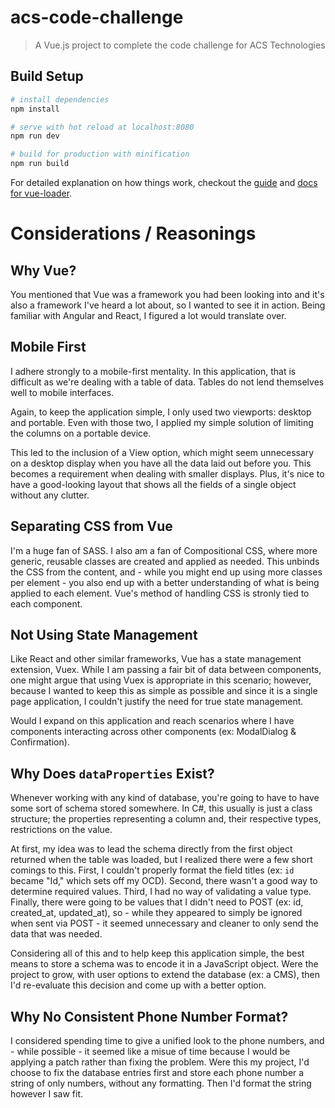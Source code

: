 # acs-code-challenge

> A Vue.js project to complete the code challenge for ACS Technologies

## Build Setup

``` bash
# install dependencies
npm install

# serve with hot reload at localhost:8080
npm run dev

# build for production with minification
npm run build
```

For detailed explanation on how things work, checkout the [guide](http://vuejs-templates.github.io/webpack/) and [docs for vue-loader](http://vuejs.github.io/vue-loader).

# Considerations / Reasonings

## Why Vue?
You mentioned that Vue was a framework you had been looking into and it's also a framework I've heard 
a lot about, so I wanted to see it in action. Being familiar with Angular and React, I figured a lot
would translate over.

## Mobile First
I adhere strongly to a mobile-first mentality. In this application, that is difficult as we're dealing
with a table of data. Tables do not lend themselves well to mobile interfaces.

Again, to keep the application simple, I only used two viewports: desktop and portable. Even with those
two, I applied my simple solution of limiting the columns on a portable device.

This led to the inclusion of a View option, which might seem unnecessary on a desktop display when you 
have all the data laid out before you. This becomes a requirement when dealing with smaller displays. 
Plus, it's nice to have a good-looking layout that shows all the fields of a single object without any 
clutter.

## Separating CSS from Vue
I'm a huge fan of SASS. I also am a fan of Compositional CSS, where more generic, reusable classes are
created and applied as needed. This unbinds the CSS from the content, and - while you might end up 
using more classes per element - you also end up with a better understanding of what is being applied
to each element. Vue's method of handling CSS is stronly tied to each component.

## Not Using State Management
Like React and other similar frameworks, Vue has a state management extension, Vuex. While I am passing
a fair bit of data between components, one might argue that using Vuex is appropriate in this scenario;
however, because I wanted to keep this as simple as possible and since it is a single page application,
I couldn't justify the need for true state management. 

Would I expand on this application and reach scenarios where I have components interacting across other
components (ex: ModalDialog & Confirmation).

## Why Does `dataProperties` Exist?
Whenever working with any kind of database, you're going to have to have some sort of schema stored 
somewhere. In C#, this usually is just a class structure; the properties representing a column and, 
their respective types, restrictions on the value. 

At first, my idea was to lead the schema directly from the first object returned when the table was 
loaded, but I realized there were a few short comings to this. First, I couldn't properly format the 
field titles (ex: `id` became "Id," which sets off my OCD). Second, there wasn't a good way to 
determine required values. Third, I had no way of validating a value type. Finally, there were going 
to be values that I didn't need to POST (ex: id, created_at, updated_at), so - while they appeared to 
simply be ignored when sent via POST - it seemed unnecessary and cleaner to only send the data that 
was needed.

Considering all of this and to help keep this application simple, the best means to store a schema was 
to encode it in a JavaScript object. Were the project to grow, with user options to extend the database 
(ex: a CMS), then I'd re-evaluate this decision and come up with a better option.

## Why No Consistent Phone Number Format?
I considered spending time to give a unified look to the phone numbers, and - while possible - it
seemed like a misue of time because I would be applying a patch rather than fixing the problem. Were
this my project, I'd choose to fix the database entries first and store each phone number a string of
only numbers, without any formatting. Then I'd format the string however I saw fit.